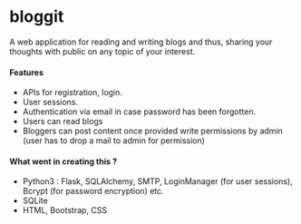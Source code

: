# bloggit
A web application for reading and writing blogs and thus, sharing your thoughts with public on any topic of your interest. 

#### Features
- APIs for registration, login.
- User sessions.
- Authentication via email in case password has been forgotten.
- Users can read blogs
- Bloggers can post content once provided write permissions by admin (user has to drop a mail to admin for permission)

#### What went in creating this ?
- Python3 : Flask, SQLAlchemy, SMTP, LoginManager (for user sessions), Bcrypt (for password encryption) etc.
- SQLite
- HTML, Bootstrap, CSS
